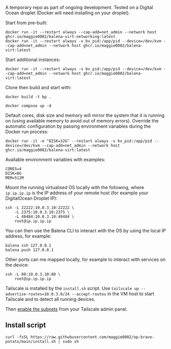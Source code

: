 A temporary repo as part of ongoing development. Tested on a Digital Ocean droplet (Docker will need installing on your droplet).

Start from pre-built:

```
docker run -it --restart always --cap-add=net_admin --network host ghcr.io/maggie0002/balena-virt-networking:latest
docker run -it --restart always -v bv_pid:/app/pid --device=/dev/kvm --cap-add=net_admin --network host ghcr.io/maggie0002/balena-virt:latest
```

Start additional instances:

```
docker run -it --restart always -v bv_pid:/app/pid --device=/dev/kvm --cap-add=net_admin --network host ghcr.io/maggie0002/balena-virt:latest
```

Clone then build and start with:

```
docker build -t bp .

docker compose up -d
```

Default cores, disk size and memory will mirror the system that it is running on (using available memory to avoid out of memory errors). Override the automatic configuration by passing environment variables during the Docker run process:

```
docker run -it -e "DISK=32G" --restart always -v bv_pid:/app/pid --device=/dev/kvm --cap-add=net_admin --network host ghcr.io/maggie0002/balena-virt:latest
```

Available environment variables with examples:

```
CORES=4
DISK=8G
MEM=512M
```

Mount the running virtualised OS locally with the following, where `ip.ip.ip.ip` is the IP address of your remote host (for example your DigitalOcean Droplet IP):

```
ssh -L 22222:10.0.3.10:22222 \
    -L 2375:10.0.3.10:2375 \
    -L 48484:10.0.3.10:48484 \
    root@ip.ip.ip.ip
```

You can then use the Balena CLI to interact with the OS by using the local IP address, for example:

```
balena ssh 127.0.0.1
balena push 127.0.0.1
```

Other ports can me mapped locally, for example to interact with services on the device:

```
ssh -L 80:10.0.3.10:80 \
    root@ip.ip.ip.ip
```

Tailscale is installed by the `install.sh` script. Use `tailscale up --advertise-routes=10.0.3.0/24 --accept-routes` in the VM host to start Tailscale and to detect all running devices.

Then [enable the subnets](https://tailscale.com/kb/1019/subnets/#step-3-enable-subnet-routes-from-the-admin-console) from your Tailscale admin panel.

## Install script

```
curl -fsSL https://raw.githubusercontent.com/maggie0002/op-brave-potato/main/install.sh | sudo sh
```
